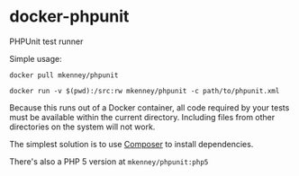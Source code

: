 # docker-phpunit
PHPUnit test runner

Simple usage:

```docker pull mkenney/phpunit```

```docker run -v $(pwd):/src:rw mkenney/phpunit -c path/to/phpunit.xml```

Because this runs out of a Docker container, all code required by your
tests must be available within the current directory. Including files
from other directories on the system will not work.

The simplest solution is to use [Composer](https://hub.docker.com/r/mkenney/composer/) to install dependencies.

There's also a PHP 5 version at `mkenney/phpunit:php5`
